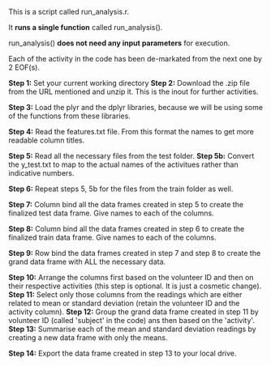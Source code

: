 This is a script called run_analysis.r.

It **runs a single function** called run_analysis().

run_analysis() **does not need any input parameters** for execution.

Each of the activity in the code has been de-markated from the next one by 2 EOF(s).

**Step 1:** Set your current working directory
**Step 2:** Download the .zip file from the URL mentioned and unzip it. This is the inout for further activities. 

**Step 3:** Load the plyr and the dplyr libraries, because we will be using some of the functions from these libraries.

**Step 4:** Read the features.txt file. From this format the names to get more readable column titles. 

**Step 5:** Read all the necessary files from the test folder. 
**Step 5b:** Convert the y_test.txt to map to the actual names of the activitues rather than indicative numbers.

**Step 6:** Repeat steps 5, 5b for the files from the train folder as well. 

**Step 7:** Column bind all the data frames created in step 5 to create the finalized test data frame. Give names to each of the columns. 

**Step 8:** Column bind all the data frames created in step 6 to create the finalized train data frame. Give names to each of the columns. 

**Step 9:** Row bind the data frames created in step 7 and step 8 to create the grand data frame with ALL the necessary data.

**Step 10:** Arrange the columns first based on the volunteer ID and then on their respective activities (this step is optional. It is just a cosmetic change).
**Step 11:** Select only those columns from the readings which are either related to mean or standard deviation (retain the volunteer ID and the activity column).
**Step 12:** Group the grand data frame created in step 11 by volunteer ID (called 'subject' in the code) ans then based on the 'activity'.
**Step 13:** Summarise each of the mean and standard deviation readings by creating a new data frame with only the means.

**Step 14:** Export the data frame created in step 13 to your local drive.

